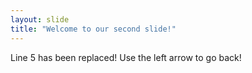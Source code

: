 ```yaml
---
layout: slide
title: "Welcome to our second slide!"
---
```

Line 5 has been replaced!
Use the left arrow to go back!
